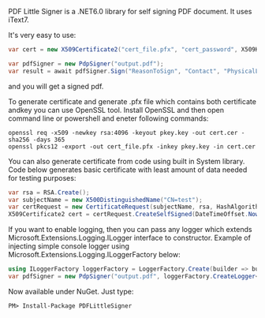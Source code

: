 
PDF Little Signer is a .NET6.0 library for self signing PDF document.  It uses iText7.

 

It's very easy to use:

```csharp
var cert = new X509Certificate2("cert_file.pfx", "cert_password", X509KeyStorageFlags.Exportable);

var pdfSigner = new PdpSigner("output.pdf");
var result = await pdfSigner.Sign("ReasonToSign", "Contact", "PhysicalLocation", true, stampImage, cert, fileToSign);
```
and you will get a signed pdf.


To generate certificate and generate .pfx file which contains both certificate andkey you can use OpenSSL tool. Install OpenSSL and then open command line or powershell and eneter following commands:
```
openssl req -x509 -newkey rsa:4096 -keyout pkey.key -out cert.cer -sha256 -days 365
openssl pkcs12 -export -out cert_file.pfx -inkey pkey.key -in cert.cer
```

You can also generate certificate from code using built in System library. Code below generates basic certificate with least amount of data needed for testing purposes:

```csharp
var rsa = RSA.Create();
var subjectName = new X500DistinguishedName("CN=test");
var certRequest = new CertificateRequest(subjectName, rsa, HashAlgorithmName.SHA256, RSASignaturePadding.Pkcs1);
X509Certificate2 cert = certRequest.CreateSelfSigned(DateTimeOffset.Now, DateTimeOffset.Now.AddYears(5));
```

If you want to enable logging, then you can pass any logger which extends Microsoft.Extensions.Logging.ILogger interface to constructor. Example of injecting simple console logger using Microsoft.Extensions.Logging.ILoggerFactory below:

```csharp
using ILoggerFactory loggerFactory = LoggerFactory.Create(builder => builder.AddConsole());
var pdfSigner = new PdpSigner("output.pdf", loggerFactory.CreateLogger<PdpSigner>());
```

Now available under NuGet. Just type:
```
PM> Install-Package PDFLittleSigner
```
